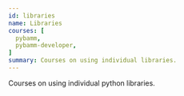 ```yaml
---
id: libraries 
name: Libraries
courses: [
  pybamm,
  pybamm-developer,
]
summary: Courses on using individual libraries.
---
```


Courses on using individual python libraries.
